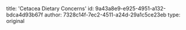 title: 'Cetacea Dietary Concerns'
id: 9a43a8e9-e925-4951-a132-bdca4d93b67f
author: 7328c14f-7ec2-4511-a24d-29a1c5ce23eb
type: original
